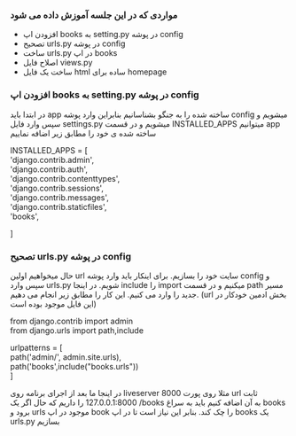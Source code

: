 <h3>مواردی که در این جلسه آموزش داده می شود</h3>
<ul>
  <li>افزودن اپ books به setting.py در پوشه config</li>
  <li>تصحیح urls.py در پوشه config</li>
  <li>ساخت urls.py در اپ books</li>
  <li>اصلاح فایل views.py</li>
  <li>ساخت یک فایل html ساده برای homepage</li>
</ul>
<h3>افزودن اپ books به setting.py در پوشه config</h3>
<p>در ابتدا باید app ساخته شده را به جنگو بشناسانیم بنابراین وارد پوشه config میشویم و سپس وارد فایل settings.py میشویم و در قسمت INSTALLED_APPS میتوانیم app ساخته شده ی خود را مطابق زیر اضافه نماییم</p>
<p>
  INSTALLED_APPS = [ <br>
    'django.contrib.admin',<br>
    'django.contrib.auth',<br>
    'django.contrib.contenttypes',<br>
    'django.contrib.sessions',<br>
    'django.contrib.messages',<br>
    'django.contrib.staticfiles',<br>
    'books',<br>
    
]
</p>
<h3>تصحیح urls.py در پوشه config</h3>
<p>
حال میخواهیم اولین url سایت خود را بسازیم. برای اینکار باید وارد پوشه config و سپس وارد urls.py شویم. در اینجا include را import میکنیم و در قسمت path مسیر جدید را وارد می کنیم.
این کار را مطابق زیر انجام می دهیم. (url بخش ادمین خودکار در این فایل موجود بوده است)
</p>
<p>
  from django.contrib import admin<br>
from django.urls import path,include<br>

urlpatterns = [<br>
    path('admin/', admin.site.urls),<br>
    path('books',include("books.urls"))<br>
]
</p>
<p>در اینجا ما بعد از اجرای برنامه روی liveserver مثلا روی پورت 8000 url ثابت 127.0.0.1:8000 را داریم که حال اگر یک /books به آن اضافه کنیم باید به سراغ books برود و urls موجود در اپ book را چک کند. بنابر این نیاز است تا در اپ books یک urls.py بسازیم</p>

